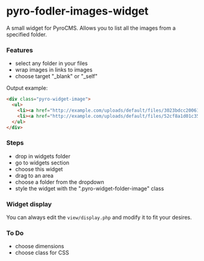 pyro-fodler-images-widget
=================

A small widget for PyroCMS. Allows you to list all the images from a specified folder.

### Features

* select any folder in your files
* wrap images in links to images
* choose target "\_blank" or "\_self"

Output example:

```html
<div class="pyro-widget-image">
  <ul>
    <li><a href="http://example.com/uploads/default/files/3023bdcc200618a94ffb433700e6a512.jpg" target="_self"><img alt="image description" src="http://example.com/files/large/3023bdcc200618a94ffb433700e6a512.jpg" target="_self"></a></li>
    <li><a href="http://example.com/uploads/default/files/52cf8a1d01c35b7830729515e8f25afb.jpg"><img alt="image description" src="http://example.com/files/large/52cf8a1d01c35b7830729515e8f25afb.jpg"></a></li>
  </ul>
</div>
```

### Steps

* drop in widgets folder
* go to widgets section
* choose this widget
* drag to an area
* choose a folder from the dropdown
* style the widget with the ".pyro-widget-folder-image" class

### Widget display

You can always edit the `view/display.php` and modify it to fit your desires.

### To Do

* choose dimensions
* choose class for CSS
